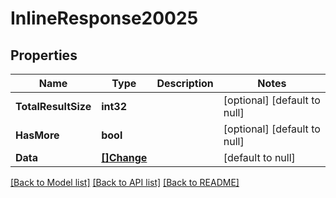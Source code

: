 # InlineResponse20025

## Properties
Name | Type | Description | Notes
------------ | ------------- | ------------- | -------------
**TotalResultSize** | **int32** |  | [optional] [default to null]
**HasMore** | **bool** |  | [optional] [default to null]
**Data** | [**[]Change**](Change.md) |  | [default to null]

[[Back to Model list]](../README.md#documentation-for-models) [[Back to API list]](../README.md#documentation-for-api-endpoints) [[Back to README]](../README.md)


